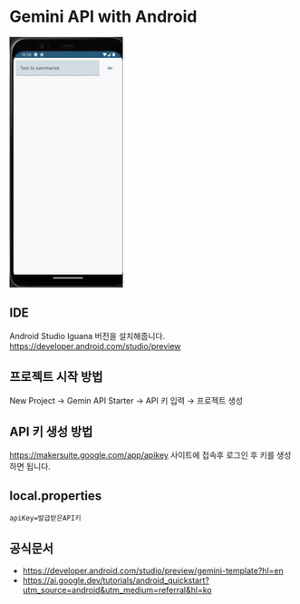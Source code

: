 # Gemini API with Android

<img src="sample.gif" alt="gemini" width="200"/>

## IDE

Android Studio Iguana 버전을 설치해줍니다.
https://developer.android.com/studio/preview

## 프로젝트 시작 방법
New Project → Gemin API Starter → API 키 입력 → 프로젝트 생성

## API 키 생성 방법

https://makersuite.google.com/app/apikey 사이트에 접속후 로그인 후 키를 생성하면 됩니다.

## local.properties

```
apiKey=발급받은API키
```

## 공식문서 
- https://developer.android.com/studio/preview/gemini-template?hl=en
- https://ai.google.dev/tutorials/android_quickstart?utm_source=android&utm_medium=referral&hl=ko